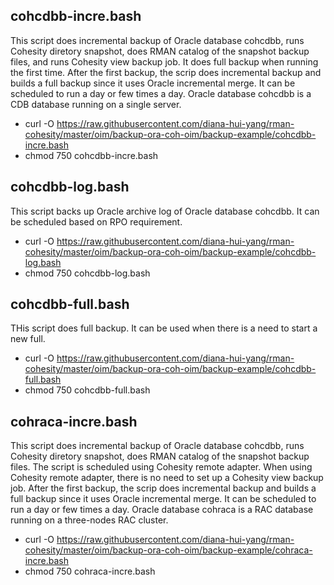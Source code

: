## cohcdbb-incre.bash
This script does incremental backup of Oracle database cohcdbb, runs Cohesity diretory snapshot, does RMAN catalog of the snapshot backup files, and runs Cohesity view backup job. 
It does full backup when running the first time. After the first backup, the scrip does incremental backup and builds a full backup since it uses Oracle incremental merge. It can be scheduled to run a day or few times a day. Oracle database cohcdbb is a CDB database running on a single server.

- curl -O https://raw.githubusercontent.com/diana-hui-yang/rman-cohesity/master/oim/backup-ora-coh-oim/backup-example/cohcdbb-incre.bash
- chmod 750 cohcdbb-incre.bash

## cohcdbb-log.bash
This script backs up Oracle archive log of Oracle database cohcdbb. It can be scheduled based on RPO requirement.

- curl -O https://raw.githubusercontent.com/diana-hui-yang/rman-cohesity/master/oim/backup-ora-coh-oim/backup-example/cohcdbb-log.bash
- chmod 750 cohcdbb-log.bash

## cohcdbb-full.bash
THis script does full backup. It can be used when there is a need to start a new full.

- curl -O https://raw.githubusercontent.com/diana-hui-yang/rman-cohesity/master/oim/backup-ora-coh-oim/backup-example/cohcdbb-full.bash
- chmod 750 cohcdbb-full.bash

## cohraca-incre.bash
This script does incremental backup of Oracle database cohcdbb, runs Cohesity diretory snapshot, does RMAN catalog of the snapshot backup files. The script is scheduled using
Cohesity remote adapter. When using Cohesity remote adapter, there is no need to set up a Cohesity view backup job. After the first backup, the scrip does incremental backup 
and builds a full backup since it uses Oracle incremental merge. It can be scheduled to run a day or few times a day. Oracle database cohraca is a RAC database running on 
a three-nodes RAC cluster.

- curl -O https://raw.githubusercontent.com/diana-hui-yang/rman-cohesity/master/oim/backup-ora-coh-oim/backup-example/cohraca-incre.bash
- chmod 750 cohraca-incre.bash
